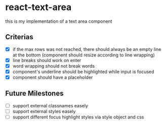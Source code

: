 # react-text-area
this is my implementation of a text area component


## Criterias
- [x] if the max rows was not reached, there should always be an empty line at the bottom (component should resize according to line wrapping)
- [x] line breaks should work on enter
- [x] word wrapping should not break words
- [x] component's underline should be highlighted while input is focused
- [x] component should have a placeholder

## Future Milestones

- [ ] support external classnames easely
- [ ] support external styles easely
- [ ] support different focus highlight styles via style object and css
